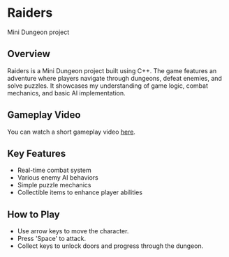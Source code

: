 # Raiders
Mini Dungeon project

## Overview
Raiders is a Mini Dungeon project built using C++. The game features an adventure where players navigate through dungeons, defeat enemies, and solve puzzles. It showcases my understanding of game logic, combat mechanics, and basic AI implementation.

## Gameplay Video
You can watch a short gameplay video [here](https://drive.google.com/file/d/1EbEqFI7zLwW9OiFZr5uoQrBPOR_L0H7F/view?usp=sharing).

## Key Features
- Real-time combat system
- Various enemy AI behaviors
- Simple puzzle mechanics
- Collectible items to enhance player abilities

## How to Play
- Use arrow keys to move the character.
- Press 'Space' to attack.
- Collect keys to unlock doors and progress through the dungeon.
